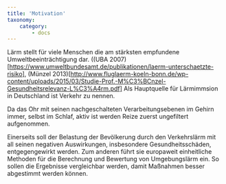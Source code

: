 ```yaml
---
title: 'Motivation'
taxonomy:
    category:
        - docs
---
```

Lärm stellt für viele Menschen die am stärksten empfundene Umweltbeeinträchtigung dar. ((UBA 2007)[https://www.umweltbundesamt.de/publikationen/laerm-unterschaetzte-risiko], (Münzel 2013)[http://www.fluglaerm-koeln-bonn.de/wp-content/uploads/2015/03/Studie-Prof.-M%C3%BCnzel-Gesundheitsrelevanz-L%C3%A4rm.pdf] Als Hauptquelle für Lärmimmsion in Deutschland ist Verkehr zu nennen.

Da das Ohr mit seinen nachgeschalteten Verarbeitungsebenen im Gehirn immer, selbst im Schlaf, aktiv ist werden Reize zuerst ungefiltert aufgenommen.


Einerseits soll der Belastung der Bevölkerung durch den Verkehrslärm mit all seinen negativen Auswirkungen, insbesondere Gesundheitsschäden, entgegengewirkt werden.
Zum anderen führt sie europaweit einheitliche Methoden für die Berechnung und Bewertung von Umgebungslärm ein.
So sollen die Ergebnisse vergleichbar werden, damit Maßnahmen besser abgestimmt werden können.
